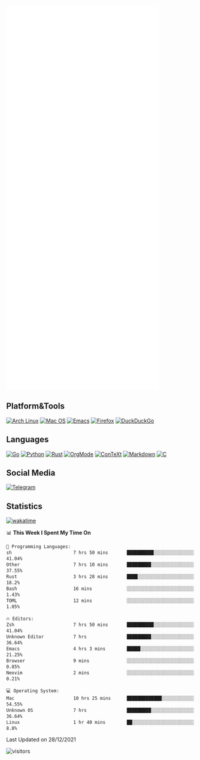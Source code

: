 ![Metrics](https://github.com/SteamedFish/SteamedFish/blob/master/github-metrics.svg)

## Platform&Tools

[![Arch Linux](https://img.shields.io/badge/ArchLinux-1793D1?logo=arch-linux&logoColor=fff&style=flat-square)](https://archlinux.org/)
[![Mac OS](https://img.shields.io/badge/MacOS-000000?style=flat-square&logo=macos&logoColor=F0F0F0)](https://www.apple.com/macos/)
[![Emacs](https://img.shields.io/badge/Emacs-%237F5AB6.svg?&style=flat-square&logo=gnu-emacs&logoColor=white)](https://www.gnu.org/software/emacs/)
[![Firefox](https://img.shields.io/badge/Firefox-FF7139?style=flat-square&logo=Firefox-Browser&logoColor=white)](https://firefox.com/)
[![DuckDuckGo](https://img.shields.io/badge/DuckDuckGo-DE5833?style=flat-square&logo=DuckDuckGo&logoColor=white)](https://duckduckgo.com/)

## Languages

[![Go](https://img.shields.io/badge/Golang-%2300ADD8.svg?style=flat-square&logo=go&logoColor=white)](https://golang.org/)
[![Python](https://img.shields.io/badge/Python-3670A0?style=flat-square&logo=python&logoColor=ffdd54)](https://www.python.org/)
[![Rust](https://img.shields.io/badge/Rust-%23000000.svg?style=flat-square&logo=rust&logoColor=white)](https://www.rust-lang.org/)
[![OrgMode](https://img.shields.io/badge/OrgMode-%23000000.svg?style=flat-square&logo=org&logoColor=white)](https://orgmode.org/)
[![ConTeXt](https://img.shields.io/badge/ConTeXt-%23008080.svg?style=flat-square&logo=latex&logoColor=white)](https://contextgarden.net/)
[![Markdown](https://img.shields.io/badge/MarkDown-%23000000.svg?style=flat-square&logo=markdown&logoColor=white)](https://daringfireball.net/projects/markdown/)
[![C](https://img.shields.io/badge/C-%2300599C.svg?style=flat-square&logo=c&logoColor=white)](https://www.iso.org/standard/74528.html)

## Social Media

[![Telegram](https://img.shields.io/badge/SteamedFish-2CA5E0?style=social&logo=telegram&logoColor=white)](https://t.me/SteamedFish)

## Statistics
[![wakatime](https://wakatime.com/badge/user/168280d6-fcf2-4b4f-ad3a-dc4612f35b38.svg)](https://wakatime.com/@168280d6-fcf2-4b4f-ad3a-dc4612f35b38)

<!--START_SECTION:waka-->
📊 **This Week I Spent My Time On** 

```text
💬 Programming Languages: 
sh                       7 hrs 50 mins       ██████████░░░░░░░░░░░░░░░   41.04% 
Other                    7 hrs 10 mins       █████████░░░░░░░░░░░░░░░░   37.55% 
Rust                     3 hrs 28 mins       ████░░░░░░░░░░░░░░░░░░░░░   18.2% 
Bash                     16 mins             ░░░░░░░░░░░░░░░░░░░░░░░░░   1.43% 
TOML                     12 mins             ░░░░░░░░░░░░░░░░░░░░░░░░░   1.05%

🔥 Editors: 
Zsh                      7 hrs 50 mins       ██████████░░░░░░░░░░░░░░░   41.04% 
Unknown Editor           7 hrs               █████████░░░░░░░░░░░░░░░░   36.64% 
Emacs                    4 hrs 3 mins        █████░░░░░░░░░░░░░░░░░░░░   21.25% 
Browser                  9 mins              ░░░░░░░░░░░░░░░░░░░░░░░░░   0.85% 
Neovim                   2 mins              ░░░░░░░░░░░░░░░░░░░░░░░░░   0.21%

💻 Operating System: 
Mac                      10 hrs 25 mins      █████████████░░░░░░░░░░░░   54.55% 
Unknown OS               7 hrs               █████████░░░░░░░░░░░░░░░░   36.64% 
Linux                    1 hr 40 mins        ██░░░░░░░░░░░░░░░░░░░░░░░   8.8%

```


 Last Updated on 28/12/2021
<!--END_SECTION:waka-->

![visitors](https://visitor-badge.laobi.icu/badge?page_id=SteamedFish.SteamedFish)
